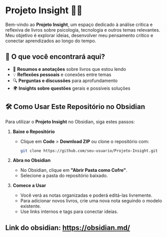 # **Projeto Insight** 🧠💡

Bem-vindo ao **Projeto Insight**, um espaço dedicado à análise crítica e reflexiva de livros sobre psicologia, tecnologia e outros temas relevantes. Meu objetivo é explorar ideias, desenvolver meu pensamento crítico e conectar aprendizados ao longo do tempo.

## 📌 **O que você encontrará aqui?**

- 📖 **Resumos e anotações** sobre livros que estou lendo
- 💡 **Reflexões pessoais** e conexões entre temas
- 🔍 **Perguntas e discussões** para aprofundamento
- 🌍 **Insights sobre questões** gerais e possíveis soluções

## 🛠 **Como Usar Este Repositório no Obsidian**

Para utilizar o **Projeto Insight** no Obsidian, siga estes passos:

1. **Baixe o Repositório**
    
    - Clique em **Code** > **Download ZIP** ou clone o repositório com:
        
        ```bash
        git clone https://github.com/seu-usuario/Projeto-Insight.git
        ```
        
2. **Abra no Obsidian**
    
    - No Obsidian, clique em **"Abrir Pasta como Cofre"**.
    - Selecione a pasta do repositório baixado.
3. **Comece a Usar**
    
    - Você verá as notas organizadas e poderá editá-las livremente.
    - Para adicionar novos livros, crie uma nova nota seguindo o modelo existente.
    - Use links internos e tags para conectar ideias.

## Link do obsidian: https://obsidian.md/
